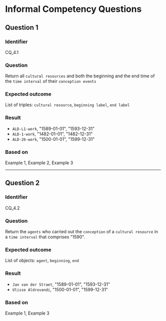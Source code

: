 # Informal Competency Questions
## Question 1
### Identifier
CQ_4.1

### Question
Return all `cultural resources` and both the beginning and the end time of the `time interval` of their `conception events`

### Expected outcome
List of triples: `cultural resource`, `beginning label`, `end label`

### Result
* `ALD-L1-work`, "1589-01-01", "1593-12-31"
* `ALD-1-work`, "1482-01-01", "1482-12-31"
* `ALD-26-work`, "1500-01-01", "1599-12-31"

### Based on 
Example 1, Example 2, Example 3

*** 

## Question 2
### Identifier 
CQ_4.2

### Question
Return the `agents` who carried out the `conception` of a `cultural resource` in a `time interval` that comprises "1590".

### Expected outcome
List of objects: `agent`, `beginning`, `end`

### Result
* `Jan van der Straet`, "1589-01-01", "1593-12-31"
* `Ulisse Aldrovandi`, "1500-01-01", "1599-12-31"

### Based on
Example 1, Example 3
